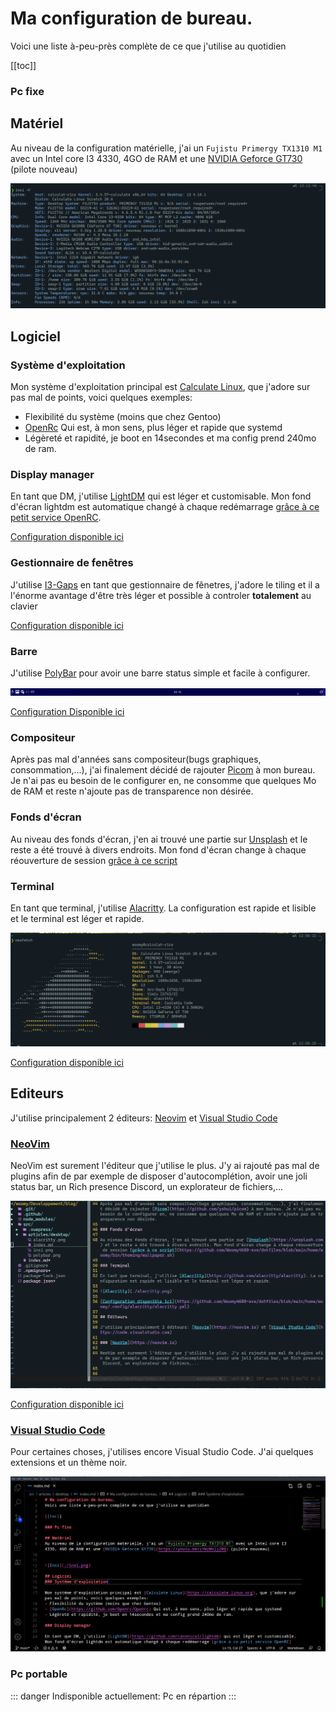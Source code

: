 # Ma configuration de bureau.
Voici une liste à-peu-près complète de ce que j'utilise au quotidien

[[toc]]

### Pc fixe

## Matériel
Au niveau de la configuration matérielle, j'ai un `Fujistu Primergy TX1310 M1` avec un Intel core I3 4330, 4GO de RAM et une [NVIDIA Geforce GT730](https://youtu.be/iYWzMvlj2RQ) (pilote nouveau)


![Inxi](./inxi.png)

## Logiciel
### Système d'exploitation

Mon système d'exploitation principal est [Calculate Linux](https://calculate-linux.org), que j'adore sur pas mal de points, voici quelques exemples:
- Flexibilité du système (moins que chez Gentoo)
- [OpenRc](https://github.com/Openrc/Openrc) Qui est, à mon sens, plus léger et rapide que systemd
- Légèreté et rapidité, je boot en 14secondes et ma config prend 240mo de ram.

### Display manager

En tant que DM, j'utilise [LightDM](https://github.com/canonical/lightdm) qui est léger et customisable. Mon fond d'écran lightdm est automatique changé à chaque redémarrage [grâce à ce petit service OpenRC](https://github.com/Woomy4680-exe/dotfiles/blob/main/etc/init.d/lightdm-wallpaper).

[Configuration disponible ici](https://github.com/Woomy4680-exe/dotfiles/blob/main/etc/lightdm/lightdm-gtk-greeter.conf.clt)

### Gestionnaire de fenêtres

J'utilise [I3-Gaps](https://github.com/AirBlader/I3) en tant que gestionnaire de fênetres, j'adore le tiling et il a l'énorme avantage d'être très léger et possible à controler **totalement** au clavier

[Configuration disponible ici](https://github.com/Woomy4680-exe/dotfiles/blob/main/home/woomy/.config/i3/config)

### Barre

J'utilise [PolyBar](https://github.com/polybar/polybar) pour avoir une barre status simple et facile à configurer. 

![PolyBar](./polybar.png)

[Configuration Disponible ici](https://github.com/Woomy4680-exe/dotfiles/blob/main/home/woomy/.config/polybar/config.ini)

### Compositeur

Après pas mal d'années sans compositeur(bugs graphiques, consommation,...), j'ai finalement décidé de rajouter [Picom](https://github.com/yshui/picom) à mon bureau. Je n'ai pas eu besoin de le configurer en, ne consomme que quelques Mo de RAM et reste n'ajoute pas de transparence non désirée.

### Fonds d'écran

Au niveau des fonds d'écran, j'en ai trouvé une partie sur [Unsplash](https://unsplash.com) et le reste a été trouvé à divers endroits. Mon fond d'écran change à chaque réouverture de session [grâce à ce script](https://github.com/Woomy4680-exe/dotfiles/blob/main/home/woomy/bin/theming/wallpaper.sh)

### Terminal

En tant que terminal, j'utilise [Alacritty](https://github.com/alacritty/alacritty). La configuration est rapide et lisible et le terminal est léger et rapide.

![Alacritty](./alacritty.png)

[Configuration disponible ici](https://github.com/Woomy4680-exe/dotfiles/blob/main/home/woomy/.config/alacritty/alacritty.yml)

## Editeurs

J'utilise principalement 2 éditeurs: [Neovim](https://neovim.io) et [Visual Studio Code](https://code.visualstudio.com)

### [NeoVim](https://neovim.io)

NeoVim est surement l'éditeur que j'utilise le plus. J'y ai rajouté pas mal de plugins afin de par exemple de disposer d'autocomplétion, avoir une joli status bar, un Rich presence Discord, un explorateur de fichiers,...

![NeoVim](./nvim.png)

[Configuration disponible ici](https://github.com/Woomy4680-exe/dotfiles/tree/main/home/woomy/.config/nvim)

### [Visual Studio Code](https://code.visualstudio.com)

Pour certaines choses, j'utilises encore Visual Studio Code. J'ai quelques extensions et un thème noir. 

![VSC](./vscode.png)

### Pc portable

::: danger
Indisponible actuellement: Pc en répartion
:::
